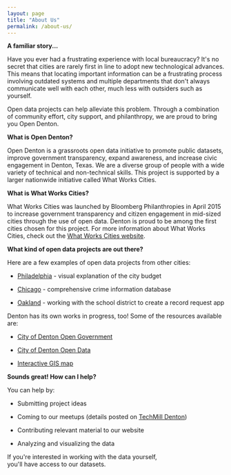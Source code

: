 ```yaml
---
layout: page
title: "About Us"
permalink: /about-us/
---
```


**A familiar story...**

Have you ever had a frustrating experience with local bureaucracy? It's no secret that cities are rarely first in line to adopt new technological advances. This means that locating important information can be a frustrating process involving outdated systems and multiple departments that don't always communicate well with each other, much less with outsiders such as yourself.

Open data projects can help alleviate this problem. Through a combination of community effort, city support, and philanthropy, we are proud to bring you Open Denton.

**What is Open Denton?**

Open Denton is a grassroots open data initiative to promote public datasets, improve government transparency, expand awareness, and increase civic engagement in Denton, Texas. We are a diverse group of people with a wide variety of technical and non-technical skills. This project is supported by a larger nationwide initiative called What Works Cities.

**What is What Works Cities?**

What Works Cities was launched by Bloomberg Philanthropies in April 2015 to increase government transparency and citizen engagement in mid-sized cities through the use of open data. Denton is proud to be among the first cities chosen for this project. For more information about What Works Cities, check out the [What Works Cities website](http://whatworkscities.bloomberg.org/).

**What kind of open data projects are out there?**

Here are a few examples of open data projects from other cities:

- [Philadelphia](http://www.phila.gov/openbudget) - visual explanation of the city budget

- [Chicago](https://data.cityofchicago.org/view/5cd6-ry5g) - comprehensive crime information database

- [Oakland](https://www.openoakland.org/projects/recordtrac-for-ousd/) - working with the school district to create a record request app

Denton has its own works in progress, too! Some of the resources available are:

- [City of Denton Open Government](http://www.cityofdenton.com/departments-services/departments-a-f/finance/open-government)

- [City of Denton Open Data](http://data.dentontxgis.opendata.arcgis.com/)

- [Interactive GIS map](http://www.arcgis.com/home/webmap/viewer.html?webmap=5befe2c86b2e4c8690eea4538e7aee6b&extent=-97.5022,33.005,-96.6828,33.372)

**Sounds great! How can I help?**

You can help by:

- Submitting project ideas

- Coming to our meetups (details posted on [TechMill Denton](http://www.meetup.com/TechmillDenton/))

- Contributing relevant material to our website

- Analyzing and visualizing the data

If you're interested in working with the data yourself, you'll have access to our datasets.